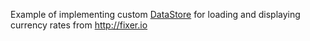 Example of implementing custom [DataStore](https://doc.cuba-platform.com/manual-6.5/data_store.html) for loading and displaying currency rates from http://fixer.io
